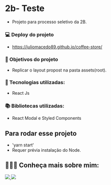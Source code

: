 # 2b- Teste 
* Projeto para processo seletivo da 2B.

### 💻 Deploy do projeto
* https://juliomacedo89.github.io/coffee-store/

### 🎯 Objetivos  do projeto 

* Replicar o layout propost na pasta assets(root).


### 🚀 Tecnologias utilizadas: 
* React Js

### 📚 Bibliotecas utilizadas: 
* React Modal e Styled Components


## Para rodar esse projeto
* 'yarn start'
* Requer prévia instalação do Node.



## 👨🏻‍💻 Conheça mais sobre mim:

<a href="https://www.linkedin.com/in/j%C3%BAlio-macedo-6ab034180/" alt="linkedin" target="_blank">

<img src="https://img.shields.io/badge/LinkedIn-%230077B5.svg?&style=flat-square&logo=linkedin&logoColor=white">

</a>

<a href="https://wa.me/5514997551925" alt="WhatsApp" target="_blank">

<img src="https://img.shields.io/badge/-WhatsApp-25d366?style=flat-square&labelColor=25d366&logo=whatsapp&logoColor=white&link=https://wa.me/<SEUNUMERO>"/>

</a>


